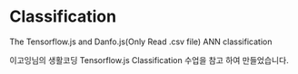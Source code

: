 # Classification
The Tensorflow.js and Danfo.js(Only Read .csv file) ANN classification

이고잉님의 생활코딩 Tensorflow.js Classification 수업을 참고 하여 만들었습니다.
